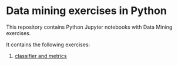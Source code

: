 # Data mining exercises in Python
This repository contains Python Jupyter notebooks with Data Mining exercises.

It contains the following exercises:

1. [classifier and metrics](module-1-classifier-and-metrics)